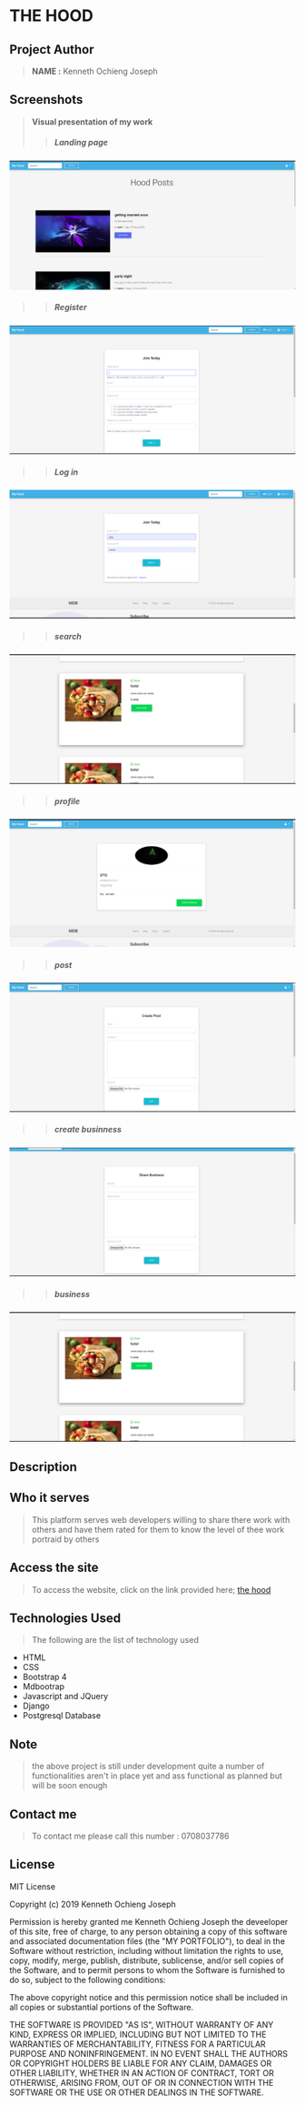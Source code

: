 # THE HOOD


## Project Author
> **NAME :** Kenneth Ochieng Joseph

## Screenshots
> **Visual presentation of my work**
 >>##### Landing page
![this shows the top page](static/images/landing.png)
 >>##### Register
![this shows the top page](static/images/reg.png)
>>##### Log in
![this shows the top page](static/images/login.png)
 >>##### search
![this shows the top page](static/images/food.png)
>>##### profile
![this shows the top page](static/images/profile.png)
>>##### post
![this shows the top page](static/images/post.png)
>>##### create businness 
![this shows the top page](static/images/createb.png)
>>##### business
![this shows the top page](static/images/food.png)


 ## Description
>

## Who it serves
> This platform serves web developers willing to share there work with others and have them rated for them to know the level of thee work portraid by others
## Access the site
> To access the website, click on the link provided here;
>[the hood](https://kent-hood.herokuapp.com/)

## Technologies Used
>The following are the list of technology used
 - HTML
 - CSS
 - Bootstrap 4
 - Mdbootrap
 - Javascript and JQuery
 - Django
 - Postgresql Database

## Note
> the above project is still under development quite a number of functionalities aren't in place yet and ass functional as planned but will be soon enough
 ## Contact me
 > To contact me please call this number : 0708037786

 ## License
  MIT License

Copyright (c) 2019 Kenneth Ochieng Joseph

Permission is hereby granted me Kenneth Ochieng Joseph the deveeloper of this site, free of charge, to any person obtaining a copy
of this software and associated documentation files (the "MY PORTFOLIO"), to deal
in the Software without restriction, including without limitation the rights
to use, copy, modify, merge, publish, distribute, sublicense, and/or sell
copies of the Software, and to permit persons to whom the Software is
furnished to do so, subject to the following conditions:

The above copyright notice and this permission notice shall be included in all
copies or substantial portions of the Software.

THE SOFTWARE IS PROVIDED "AS IS", WITHOUT WARRANTY OF ANY KIND, EXPRESS OR
IMPLIED, INCLUDING BUT NOT LIMITED TO THE WARRANTIES OF MERCHANTABILITY,
FITNESS FOR A PARTICULAR PURPOSE AND NONINFRINGEMENT. IN NO EVENT SHALL THE
AUTHORS OR COPYRIGHT HOLDERS BE LIABLE FOR ANY CLAIM, DAMAGES OR OTHER
LIABILITY, WHETHER IN AN ACTION OF CONTRACT, TORT OR OTHERWISE, ARISING FROM,
OUT OF OR IN CONNECTION WITH THE SOFTWARE OR THE USE OR OTHER DEALINGS IN THE
SOFTWARE. 